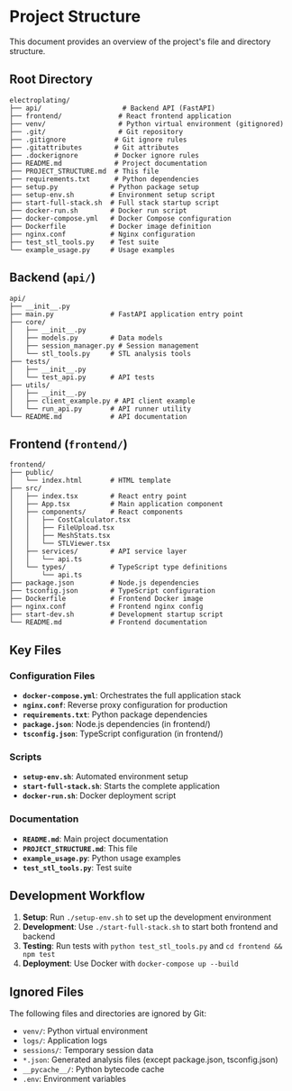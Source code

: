 # Project Structure

This document provides an overview of the project's file and directory structure.

## Root Directory

```
electroplating/
├── api/                    # Backend API (FastAPI)
├── frontend/              # React frontend application
├── venv/                  # Python virtual environment (gitignored)
├── .git/                  # Git repository
├── .gitignore            # Git ignore rules
├── .gitattributes        # Git attributes
├── .dockerignore         # Docker ignore rules
├── README.md             # Project documentation
├── PROJECT_STRUCTURE.md  # This file
├── requirements.txt      # Python dependencies
├── setup.py             # Python package setup
├── setup-env.sh         # Environment setup script
├── start-full-stack.sh  # Full stack startup script
├── docker-run.sh        # Docker run script
├── docker-compose.yml   # Docker Compose configuration
├── Dockerfile           # Docker image definition
├── nginx.conf           # Nginx configuration
├── test_stl_tools.py    # Test suite
└── example_usage.py     # Usage examples
```

## Backend (`api/`)

```
api/
├── __init__.py
├── main.py              # FastAPI application entry point
├── core/
│   ├── __init__.py
│   ├── models.py        # Data models
│   ├── session_manager.py # Session management
│   └── stl_tools.py     # STL analysis tools
├── tests/
│   ├── __init__.py
│   └── test_api.py      # API tests
├── utils/
│   ├── __init__.py
│   ├── client_example.py # API client example
│   └── run_api.py       # API runner utility
└── README.md            # API documentation
```

## Frontend (`frontend/`)

```
frontend/
├── public/
│   └── index.html       # HTML template
├── src/
│   ├── index.tsx        # React entry point
│   ├── App.tsx          # Main application component
│   ├── components/      # React components
│   │   ├── CostCalculator.tsx
│   │   ├── FileUpload.tsx
│   │   ├── MeshStats.tsx
│   │   └── STLViewer.tsx
│   ├── services/        # API service layer
│   │   └── api.ts
│   └── types/           # TypeScript type definitions
│       └── api.ts
├── package.json         # Node.js dependencies
├── tsconfig.json        # TypeScript configuration
├── Dockerfile           # Frontend Docker image
├── nginx.conf           # Frontend nginx config
├── start-dev.sh         # Development startup script
└── README.md            # Frontend documentation
```

## Key Files

### Configuration Files
- **`docker-compose.yml`**: Orchestrates the full application stack
- **`nginx.conf`**: Reverse proxy configuration for production
- **`requirements.txt`**: Python package dependencies
- **`package.json`**: Node.js dependencies (in frontend/)
- **`tsconfig.json`**: TypeScript configuration (in frontend/)

### Scripts
- **`setup-env.sh`**: Automated environment setup
- **`start-full-stack.sh`**: Starts the complete application
- **`docker-run.sh`**: Docker deployment script

### Documentation
- **`README.md`**: Main project documentation
- **`PROJECT_STRUCTURE.md`**: This file
- **`example_usage.py`**: Python usage examples
- **`test_stl_tools.py`**: Test suite

## Development Workflow

1. **Setup**: Run `./setup-env.sh` to set up the development environment
2. **Development**: Use `./start-full-stack.sh` to start both frontend and backend
3. **Testing**: Run tests with `python test_stl_tools.py` and `cd frontend && npm test`
4. **Deployment**: Use Docker with `docker-compose up --build`

## Ignored Files

The following files and directories are ignored by Git:
- `venv/`: Python virtual environment
- `logs/`: Application logs
- `sessions/`: Temporary session data
- `*.json`: Generated analysis files (except package.json, tsconfig.json)
- `__pycache__/`: Python bytecode cache
- `.env`: Environment variables 
